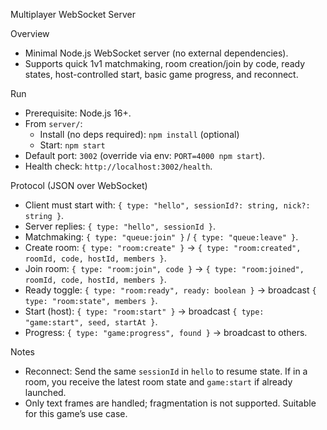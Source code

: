 Multiplayer WebSocket Server

Overview
- Minimal Node.js WebSocket server (no external dependencies).
- Supports quick 1v1 matchmaking, room creation/join by code, ready states, host-controlled start, basic game progress, and reconnect.

Run
- Prerequisite: Node.js 16+.
- From `server/`:
  - Install (no deps required): `npm install` (optional)
  - Start: `npm start`
- Default port: `3002` (override via env: `PORT=4000 npm start`).
- Health check: `http://localhost:3002/health`.

Protocol (JSON over WebSocket)
- Client must start with: `{ type: "hello", sessionId?: string, nick?: string }`.
- Server replies: `{ type: "hello", sessionId }`.
- Matchmaking: `{ type: "queue:join" }` / `{ type: "queue:leave" }`.
- Create room: `{ type: "room:create" }` -> `{ type: "room:created", roomId, code, hostId, members }`.
- Join room: `{ type: "room:join", code }` -> `{ type: "room:joined", roomId, code, hostId, members }`.
- Ready toggle: `{ type: "room:ready", ready: boolean }` -> broadcast `{ type: "room:state", members }`.
- Start (host): `{ type: "room:start" }` -> broadcast `{ type: "game:start", seed, startAt }`.
- Progress: `{ type: "game:progress", found }` -> broadcast to others.

Notes
- Reconnect: Send the same `sessionId` in `hello` to resume state. If in a room, you receive the latest room state and `game:start` if already launched.
- Only text frames are handled; fragmentation is not supported. Suitable for this game’s use case.
